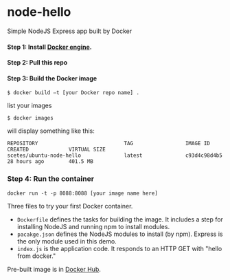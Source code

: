 # node-hello
Simple NodeJS Express app built by Docker
#### Step 1:  Install [Docker engine](http://docs.docker.com/engine/installation/).
#### Step 2: Pull this repo
#### Step 3: Build the Docker image
`$ docker build —t [your Docker repo name] .`

list your images

`$ docker images`

will display something like this:

```
REPOSITORY                            TAG                 IMAGE ID            CREATED             VIRTUAL SIZE
scetes/ubuntu-node-hello              latest              c93d4c98d4b5        28 hours ago        401.5 MB
```
### Step 4: Run the container
`docker run -t -p 8088:8088 [your image name here]`



Three files to try your first Docker container.
* `Dockerfile` defines the tasks for building the image.  It includes a step for installing NodeJS and running npm to install modules.
* `pacakge.json` defines the NodeJS modules to install (by npm).  Express is the only module used in this demo.
* `index.js` is the application code.  It responds to an HTTP GET with "hello from docker."

Pre-built image is in [Docker Hub](https://hub.docker.com/r/scetes/ubuntu-node-hello/). 

